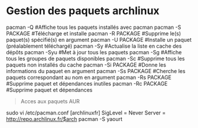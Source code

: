 # Gestion des paquets archlinux

pacman -Q                   #Affiche tous les paquets installés avec pacman
pacman -S PACKAGE           #Télécharge et installe
pacman -R PACKAGE           #Supprime le(s) paquet(s) spécifié(s) en argument
pacman -U PACKAGE           #Installe un paquet (préalablement téléchargé)
pacman -Sy                  #Actualise la liste en cache des dépôts
pacman -Syu                 #Met à jour tous les paquets
pacman -Sg                  #Affiche tous les groupes de paquets disponibles
pacman -Sc                  #Supprime tous les paquets non installés du cache
pacman -Si PACKAGE          #Donne les informations du paquet en argument
pacman -Ss PACKAGE          #Cherche les paquets correspondant au nom en argument
pacman -Rs PACKAGE          #Supprime paquet et dépendances inutiles
pacman -Rc PACKAGE          #Supprime paquet et dépendances

> Acces aux paquets AUR

sudo vi /etc/pacman.conf
[archlinuxfr]
SigLevel = Never
Server = http://repo.archlinux.fr/$arch
pacman -S yaourt
